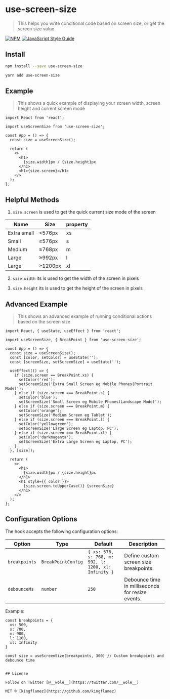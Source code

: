 # use-screen-size

> This helps you write conditional code based on screen size, or get the screen size value

[![NPM](https://img.shields.io/npm/v/use-screen-size.svg)](https://www.npmjs.com/package/use-screen-size) [![JavaScript Style Guide](https://img.shields.io/badge/code_style-standard-brightgreen.svg)](https://standardjs.com)

## Install

```bash
npm install --save use-screen-size
```

```bash
yarn add use-screen-size
```

## Example

> This shows a quick example of displaying your screen width, screen height and current screen mode

```tsx
import React from 'react';

import useScreenSize from 'use-screen-size';

const App = () => {
  const size = useScreenSize();

  return (
    <>
      <h1>
        {size.width}px / {size.height}px
      </h1>
      <h1>{size.screen}</h1>
    </>
  );
};
```

## Helpful Methods

1. `size.screen` is used to get the quick current size mode of the screen

| Name        | Size    | property |
| ----------- | ------- | -------- |
| Extra small | <576px  | xs       |
| Small       | ≥576px  | s        |
| Medium      | ≥768px  | m        |
| Large       | ≥992px  | l        |
| Large       | ≥1200px | xl       |

2. `size.width` its is used to get the width of the screen in pixels

3. `size.height` its is used to get the height of the screen in pixels

## Advanced Example

> This shows an advanced example of running conditional actions based on the screen size

```tsx
import React, { useState, useEffect } from 'react';

import useScreenSize, { BreakPoint } from 'use-screen-size';

const App = () => {
  const size = useScreenSize();
  const [color, setColor] = useState('');
  const [screenSize, setScreenSize] = useState('');

  useEffect(() => {
    if (size.screen == BreakPoint.xs) {
      setColor('red');
      setScreenSize('Extra Small Screen eg Mobile Phones(Portrait Mode)');
    } else if (size.screen === BreakPoint.s) {
      setColor('blue');
      setScreenSize('Small Screen eg Mobile Phones(Landscape Mode)');
    } else if (size.screen === BreakPoint.m) {
      setColor('orange');
      setScreenSize('Medium Screen eg Tablet');
    } else if (size.screen === BreakPoint.l) {
      setColor('yellowgreen');
      setScreenSize('Large Screen eg Laptop, PC');
    } else if (size.screen === BreakPoint.xl) {
      setColor('darkmagenta');
      setScreenSize('Extra Large Screen eg Laptop, PC');
    }
  }, [size]);

  return (
    <>
      <h1>
        {size.width}px / {size.height}px
      </h1>
      <h1 style={{ color }}>
        {size.screen.toUpperCase()} {screenSize}
      </h1>
    </>
  );
};
```

## Configuration Options

The hook accepts the following configuration options:

| Option        | Type               | Default                                              | Description                                      |
| ------------- | ------------------ | ---------------------------------------------------- | ------------------------------------------------ |
| `breakpoints` | `BreakPointConfig` | `{ xs: 576, s: 768, m: 992, l: 1200, xl: Infinity }` | Define custom screen size breakpoints.           |
| `debounceMs`  | `number`           | `250`                                                | Debounce time in milliseconds for resize events. |

Example:

```tsx
const breakpoints = {
  xs: 500,
  s: 700,
  m: 900,
  l: 1100,
  xl: Infinity
}

const size = useScreenSize(breakpoints, 300) // Custom breakpoints and debounce time


## License

Follow on Twitter [@__wole__](https://twitter.com/__wole__)

MIT © [kingflamez](https://github.com/kingflamez)
```
